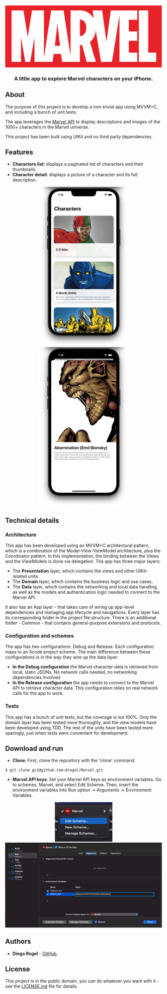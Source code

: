 <p align="center">
  <img src="./Etc/MarvelIcon.png" width="1024">
</p>
<h3 align="center">A little app to explore Marvel characters on your iPhone.</h3>

## About

The purpose of this project is to develop a non-trivial app using MVVM+C, and including a bunch of unit tests.

The app leverages the [Marvel API](https://developer.marvel.com/) to display descriptions and images of the 1000+ characters in the Marvel universe.

This project has been built using UIKit and no third party dependencies.

## Features

- **Characters list**: displays a paginated list of characters and their thumbnails.
- **Character detail**: displays a picture of a character and its full description.

<p align="center">
  <img src="./Etc/Characters.png" height="512">
  <img src="./Etc/CharacterDetail.png" height="512">
</p>

## Technical details

### Architecture

This app has been developed using an MVVM+C architectural pattern, which is a combination of the Model-View-ViewModel architecture, plus the Coordinator pattern. In this implementation, the binding between the Views and the ViewModels is done via delegation. The app has three major layers: 
- The **Presentation** layer, which contains the views and other UIKit-related units.
- The **Domain** layer, which contains the business logic and use cases.
- The **Data** layer, which contains the networking and local data handling, as well as the models and authentication logic needed to connect to the Marvel API.

It also has an App layer - that takes care of wiring up app-level dependencies and managing app lifecycle and navigations. Every layer has its corresponding folder in the project file structure. There is an additional folder - Common - that contains general-purpose extensions and protocols.

### Configuration and schemes

The app has two configurations: Debug and Release. Each configuration maps to an Xcode project scheme. The main difference between these configurations is in the way they wire up the data layer:
- **In the Debug configuration** the Marvel character data is retrieved from local, static JSONs. No network calls needed, no networking dependencies involved.
- **In the Release configuration** the app needs to connect to the Marvel API to retrieve character data. This configuration relies on real network calls for the app to work.

### Tests

This app has a bunch of unit tests, but the coverage is not 100%. Only the domain layer has been tested more thoroughly, and the view models have been developed using TDD. The rest of the units have been tested more sparingly, just when tests were convenient for development.

## Download and run

- **Clone**: First, clone the repository with the 'clone' command.

```
$ git clone git@github.com:drogel/Marvel.git
```

- **Marvel API keys**: Set your Marvel API keys as environment variables. Go to schemes, Marvel, and select Edit Scheme. Then, insert the environment variables into Run option -> Arguments -> Environment Variables.
<p align="center">
<img src="Etc/HowToEditScheme.png"> <img src="Etc/HowToAPIKeys.png"> 
</p>

## Authors

- **Diego Rogel** - [GitHub](https://github.com/drogel).

## License

This project is in the public domain, you can do whatever you want with it - see the [LICENSE.md](LICENSE.md) file for details.
